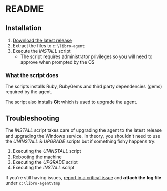 # README

## Installation

1. [Download the latest release](https://bitbucket.org/jimdurand/libro-sync-agent/get/master.zip)
2. Extract the files to `c:\libro-agent`
3. Execute the *INSTALL* script
    * The script requires administrator privileges so you will need to approve when prompted by the OS

### What the script does

The scripts installs Ruby, RubyGems and third party dependencies (gems) required by the agent.

The script also installs **Git** which is used to upgrade the agent.

## Troubleshooting

The *INSTALL* script takes care of upgrading the agent to the latest release and upgrading the Windows service.
In theory, you shouldn't need to use the *UNINSTALL* & *UPGRADE* scripts but if something fishy happens try:

1. Executing the *UNINSTALL* script
2. Rebooting the machine
3. Executing the *UPGRADE* script
4. Executing the *INSTALL* script

If you’re still having issues, [report in a critical issue](https://bitbucket.org/jimdurand/libro-sync-agent/issues/new) and **attach the log file** under `c:\libro-agent\tmp`

